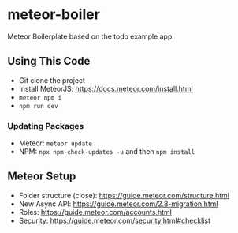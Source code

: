 # meteor-boiler

Meteor Boilerplate based on the todo example app.

## Using This Code

-   Git clone the project
-   Install MeteorJS: https://docs.meteor.com/install.html
-   `meteor npm i`
-   `npm run dev`

### Updating Packages

-   Meteor: `meteor update`
-   NPM: `npx npm-check-updates -u` and then `npm install`

## Meteor Setup

-   Folder structure (close): https://guide.meteor.com/structure.html
-   New Async API: https://guide.meteor.com/2.8-migration.html
-   Roles: https://guide.meteor.com/accounts.html
-   Security: https://guide.meteor.com/security.html#checklist
